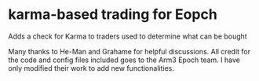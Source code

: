 # karma-based trading for Eopch
 Adds a check for Karma to traders used to determine what can be bought

 Many thanks to He-Man and Grahame for helpful discussions.
 All credit for the code and config files included goes to the Arm3 Epoch team.
 I have only modified their work to add new functionalities.

